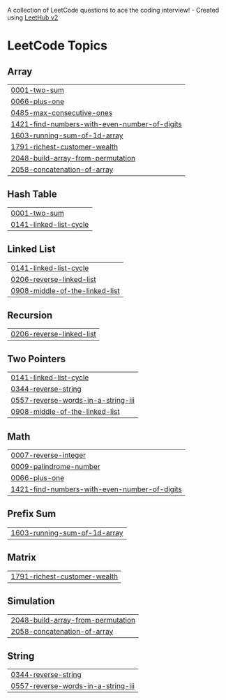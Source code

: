A collection of LeetCode questions to ace the coding interview! - Created using [LeetHub v2](https://github.com/arunbhardwaj/LeetHub-2.0)
<!---LeetCode Topics Start-->
# LeetCode Topics
## Array
|  |
| ------- |
| [0001-two-sum](https://github.com/priyamm704/DSA-in-java/tree/master/0001-two-sum) |
| [0066-plus-one](https://github.com/priyamm704/DSA-in-java/tree/master/0066-plus-one) |
| [0485-max-consecutive-ones](https://github.com/priyamm704/DSA-in-java/tree/master/0485-max-consecutive-ones) |
| [1421-find-numbers-with-even-number-of-digits](https://github.com/priyamm704/DSA-in-java/tree/master/1421-find-numbers-with-even-number-of-digits) |
| [1603-running-sum-of-1d-array](https://github.com/priyamm704/DSA-in-java/tree/master/1603-running-sum-of-1d-array) |
| [1791-richest-customer-wealth](https://github.com/priyamm704/DSA-in-java/tree/master/1791-richest-customer-wealth) |
| [2048-build-array-from-permutation](https://github.com/priyamm704/DSA-in-java/tree/master/2048-build-array-from-permutation) |
| [2058-concatenation-of-array](https://github.com/priyamm704/DSA-in-java/tree/master/2058-concatenation-of-array) |
## Hash Table
|  |
| ------- |
| [0001-two-sum](https://github.com/priyamm704/DSA-in-java/tree/master/0001-two-sum) |
| [0141-linked-list-cycle](https://github.com/priyamm704/DSA-in-java/tree/master/0141-linked-list-cycle) |
## Linked List
|  |
| ------- |
| [0141-linked-list-cycle](https://github.com/priyamm704/DSA-in-java/tree/master/0141-linked-list-cycle) |
| [0206-reverse-linked-list](https://github.com/priyamm704/DSA-in-java/tree/master/0206-reverse-linked-list) |
| [0908-middle-of-the-linked-list](https://github.com/priyamm704/DSA-in-java/tree/master/0908-middle-of-the-linked-list) |
## Recursion
|  |
| ------- |
| [0206-reverse-linked-list](https://github.com/priyamm704/DSA-in-java/tree/master/0206-reverse-linked-list) |
## Two Pointers
|  |
| ------- |
| [0141-linked-list-cycle](https://github.com/priyamm704/DSA-in-java/tree/master/0141-linked-list-cycle) |
| [0344-reverse-string](https://github.com/priyamm704/DSA-in-java/tree/master/0344-reverse-string) |
| [0557-reverse-words-in-a-string-iii](https://github.com/priyamm704/DSA-in-java/tree/master/0557-reverse-words-in-a-string-iii) |
| [0908-middle-of-the-linked-list](https://github.com/priyamm704/DSA-in-java/tree/master/0908-middle-of-the-linked-list) |
## Math
|  |
| ------- |
| [0007-reverse-integer](https://github.com/priyamm704/DSA-in-java/tree/master/0007-reverse-integer) |
| [0009-palindrome-number](https://github.com/priyamm704/DSA-in-java/tree/master/0009-palindrome-number) |
| [0066-plus-one](https://github.com/priyamm704/DSA-in-java/tree/master/0066-plus-one) |
| [1421-find-numbers-with-even-number-of-digits](https://github.com/priyamm704/DSA-in-java/tree/master/1421-find-numbers-with-even-number-of-digits) |
## Prefix Sum
|  |
| ------- |
| [1603-running-sum-of-1d-array](https://github.com/priyamm704/DSA-in-java/tree/master/1603-running-sum-of-1d-array) |
## Matrix
|  |
| ------- |
| [1791-richest-customer-wealth](https://github.com/priyamm704/DSA-in-java/tree/master/1791-richest-customer-wealth) |
## Simulation
|  |
| ------- |
| [2048-build-array-from-permutation](https://github.com/priyamm704/DSA-in-java/tree/master/2048-build-array-from-permutation) |
| [2058-concatenation-of-array](https://github.com/priyamm704/DSA-in-java/tree/master/2058-concatenation-of-array) |
## String
|  |
| ------- |
| [0344-reverse-string](https://github.com/priyamm704/DSA-in-java/tree/master/0344-reverse-string) |
| [0557-reverse-words-in-a-string-iii](https://github.com/priyamm704/DSA-in-java/tree/master/0557-reverse-words-in-a-string-iii) |
<!---LeetCode Topics End-->